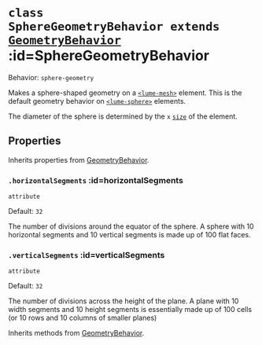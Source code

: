 
# <code>class <b>SphereGeometryBehavior</b> extends [GeometryBehavior](GeometryBehavior.md)</code> :id=SphereGeometryBehavior

Behavior: `sphere-geometry`

Makes a sphere-shaped geometry on a [`<lume-mesh>`](../../../meshes/Mesh)
element. This is the default geometry behavior on
[`<lume-sphere>`](../../../meshes/Sphere) elements.

The diameter of the sphere is determined by the `x`
[`size`](../../../core/Sizeable#size) of the element.

## Properties

Inherits properties from [GeometryBehavior](GeometryBehavior.md).


### <code>.<b>horizontalSegments</b></code> :id=horizontalSegments

`attribute`

Default: `32`

The number of divisions around the equator of the sphere. A sphere with 10
horizontal segments and 10 vertical segments is made up of 100 flat faces.
        


### <code>.<b>verticalSegments</b></code> :id=verticalSegments

`attribute`

Default: `32`

The number of divisions across the height of the plane. A plane with 10
width segments and 10 height segments is essentially made up of 100 cells
(or 10 rows and 10 columns of smaller planes)
        



Inherits methods from [GeometryBehavior](GeometryBehavior.md).


        